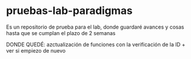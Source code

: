 # pruebas-lab-paradigmas

Es un repositorio de prueba para el lab, donde guardaré avances y cosas hasta que se cumplan el plazo de 2 semanas

DONDE QUEDÉ: azctualización de funciones con la verificación de la ID + ver si empiezo de nuevo
